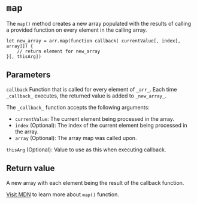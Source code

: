 # `map`

The `map()` method creates a new array populated with the results of calling a provided function on every element in the calling array.

```
let new_array = arr.map(function callback( currentValue[, index[, array]]) {
    // return element for new_array
}[, thisArg])
```   

## Parameters

`callback`
Function that is called for every element of `_arr_`. Each time `_callback_` executes, the returned value is added to `_new_array_`.

The `_callback_` function accepts the following arguments:

- `currentValue`: The current element being processed in the array.
- `index` (Optional): The index of the current element being processed in the array.
- `array` (Optional): The array map was called upon.

`thisArg` (Optional): Value to use as this when executing callback.

## Return value

A new array with each element being the result of the callback function.

[Visit MDN](//developer.mozilla.org/en-US/docs/Web/JavaScript/Reference/Global_Objects/Array/map) to learn more about `map()` function.